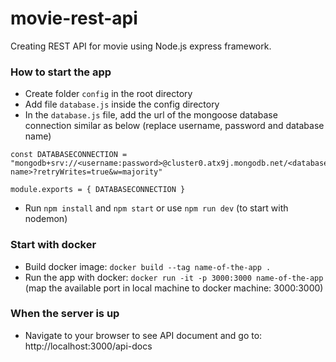 # movie-rest-api
Creating REST API for movie using Node.js express framework. 

### How to start the app 
- Create folder `config` in the root directory
- Add file `database.js` inside the config directory
- In the `database.js` file, add the url of the mongoose database connection similar as below (replace username, password and database name)

```
const DATABASECONNECTION = "mongodb+srv://<username:password>@cluster0.atx9j.mongodb.net/<database-name>?retryWrites=true&w=majority"

module.exports = { DATABASECONNECTION }
```
- Run `npm install` and `npm start` or use `npm run dev` (to start with nodemon)

### Start with docker
- Build docker image: `docker build --tag name-of-the-app .`
- Run the app with docker: `docker run -it -p 3000:3000 name-of-the-app` (map the available port in local machine to docker machine: 3000:3000)

### When the server is up
- Navigate to your browser to see API document and go to: http://localhost:3000/api-docs
